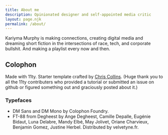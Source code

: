 ```yaml
---
title: About me
description: Opinionated designer and self-appointed media critic
layout: page.njk
permalink: /about/
---
```


Kariyma Murphy is making connections, creating digital media and dreaming short fiction in the intersections of race, tech, and corporate bullshit. And making a playlist every now and then.

## Colophon

Made with 11ty. Starter template crafted by <a href="https://www.chrissy.dev">Chris Collins</a>. (Huge thank you to all the 11ty contributers who provided a tutorial or submitted an issue on github or figured something out and graciously posted about it.)

### Typefaces

- DM Sans and DM Mono by Colophon Foundry.
- FT-88 from Degheest by Ange Degheest, Camille Depalle, Eugénie Bidaut, Luna Delabre, Mandy Elbé, May Jolivet, Oriane Charvieux, Benjamin Gomez, Justine Herbel. Distributed by velvetyne.fr.
